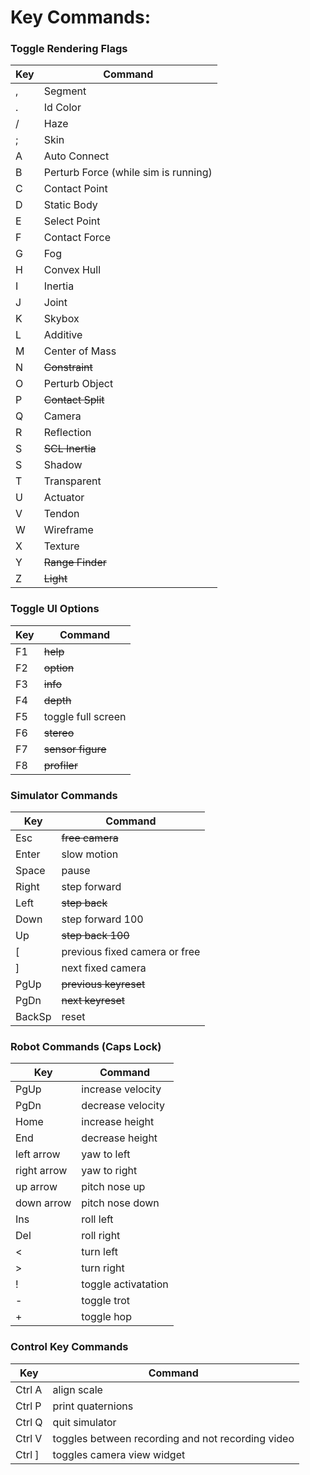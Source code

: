 # Key Commands:
### Toggle Rendering Flags
| Key | Command |
| --- | ------- |
, | Segment
. | Id Color
/ | Haze
; | Skin
A | Auto Connect
B | Perturb Force (while sim is running)
C | Contact Point
D | Static Body
E | Select Point
F | Contact Force
G | Fog
H | Convex Hull
I | Inertia
J | Joint
K | Skybox
L | Additive
M | Center of Mass
N | ~~Constraint~~
O | Perturb Object
P | ~~Contact Split~~
Q | Camera
R | Reflection
S | ~~SCL Inertia~~
S | Shadow
T | Transparent
U | Actuator
V | Tendon
W | Wireframe
X | Texture
Y | ~~Range Finder~~
Z | ~~Light~~

### Toggle UI Options
| Key | Command |
| --- | ------- |
F1 | ~~help~~
F2 | ~~option~~
F3 | ~~info~~
F4 | ~~depth~~
F5 | toggle full screen
F6 | ~~stereo~~
F7 | ~~sensor figure~~
F8 | ~~profiler~~

### Simulator Commands
| Key  | Command |
| ---- | ------- |
Esc    | ~~free camera~~
Enter  | slow motion
Space  | pause
Right  | step forward
Left   | ~~step back~~
Down   | step forward 100
Up     | ~~step back 100~~
[      | previous fixed camera or free
]      |next fixed camera
PgUp   | ~~previous keyreset~~
PgDn   | ~~next keyreset~~
BackSp | reset

### Robot Commands (Caps Lock)
| Key       | Command |
| --------- | ------- |
PgUp        | increase velocity
PgDn        | decrease velocity
Home        | increase height
End         | decrease height
left arrow  | yaw to left
right arrow | yaw to right
up arrow    | pitch nose up
down arrow  | pitch nose down
Ins         | roll left
Del         | roll right
<           | turn left
>           | turn right
!           | toggle activatation
-           | toggle trot
+           | toggle hop

### Control Key Commands
| Key  | Command |
| ---- | ------- |
Ctrl A | align scale
Ctrl P | print quaternions
Ctrl Q | quit simulator
Ctrl V | toggles between recording and not recording video
Ctrl ] | toggles camera view widget